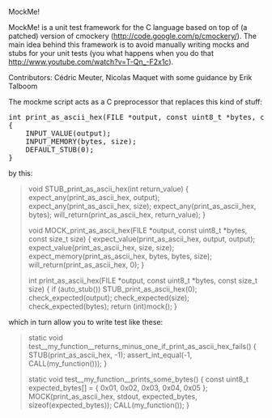 MockMe! 

MockMe! is a unit test framework for the C language based on top of (a patched)
version of cmockery (http://code.google.com/p/cmockery/). The main idea behind
this framework is to avoid manually writing mocks and stubs for your unit tests
(you what happens when you do that http://www.youtube.com/watch?v=T-Qn_-F2x1c).

Contributors: Cédric Meuter, Nicolas Maquet with some guidance by Erik Talboom



The mockme script acts as a C preprocessor that replaces this kind of stuff:

<pre>
int print_as_ascii_hex(FILE *output, const uint8_t *bytes, const size_t size)
{
    INPUT_VALUE(output);
    INPUT_MEMORY(bytes, size);
    DEFAULT_STUB(0);
}
</pre>

by this:

>  void STUB_print_as_ascii_hex(int return_value)
>  {
>      expect_any(print_as_ascii_hex, output);
>      expect_any(print_as_ascii_hex, size);
>      expect_any(print_as_ascii_hex, bytes);
>      will_return(print_as_ascii_hex, return_value);
>  }
>  
>  void MOCK_print_as_ascii_hex(FILE *output, const uint8_t *bytes, const size_t size)
>  {
>      expect_value(print_as_ascii_hex, output, output);
>      expect_value(print_as_ascii_hex, size, size);
>      expect_memory(print_as_ascii_hex, bytes, bytes, size);
>      will_return(print_as_ascii_hex, 0);
>  }
>  
>  int print_as_ascii_hex(FILE *output, const uint8_t *bytes, const size_t size)
>  {
>      if (auto_stub())
>          STUB_print_as_ascii_hex(0);
>      check_expected(output);
>      check_expected(size);
>      check_expected(bytes);
>      return (int)mock();
>  }

which in turn allow you to write test like these:

>  static void test__my_function__returns_minus_one_if_print_as_ascii_hex_fails() 
>  {
>      STUB(print_as_ascii_hex, -1);
>      assert_int_equal(-1, CALL(my_function()));
>  }
>  
>  static void test__my_function__prints_some_bytes()
>  {>      const uint8_t expected_bytes[] = { 0x01, 0x02, 0x03, 0x04, 0x05 };>      MOCK(print_as_ascii_hex, stdout, expected_bytes, sizeof(expected_bytes));>      CALL(my_function());>  }

